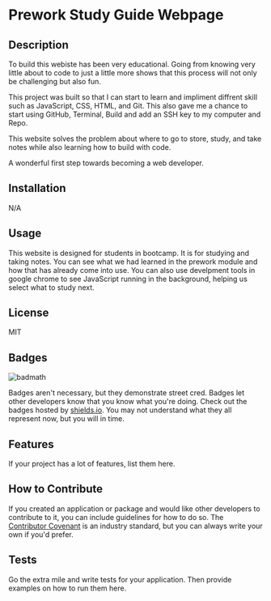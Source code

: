 # Prework Study Guide Webpage

## Description

To build this webiste has been very educational. Going from knowing very little about to code to just a little more shows that this process will not only be challenging but also fun.

This project was built so that I can start to learn and impliment diffrent skill such as JavaScript, CSS, HTML, and Git. This also gave me a chance to start using GitHub, Terminal, Build and add an SSH key to my computer and Repo.

This website solves the problem about where to go to store, study, and take notes while also learning how to build with code.

A wonderful first step towards becoming a web developer.

## Installation

N/A

## Usage

This website is designed for students in bootcamp. It is for studying and taking notes. You can see what we had learned in the prework module and how that has already come into use. You can also use develpment tools in google chrome to see JavaScript running in the background, helping us select what to study next.

## License

MIT

## Badges

![badmath](https://img.shields.io/github/languages/top/nielsenjared/badmath)

Badges aren't necessary, but they demonstrate street cred. Badges let other developers know that you know what you're doing. Check out the badges hosted by [shields.io](https://shields.io/). You may not understand what they all represent now, but you will in time.

## Features

If your project has a lot of features, list them here.

## How to Contribute

If you created an application or package and would like other developers to contribute to it, you can include guidelines for how to do so. The [Contributor Covenant](https://www.contributor-covenant.org/) is an industry standard, but you can always write your own if you'd prefer.

## Tests

Go the extra mile and write tests for your application. Then provide examples on how to run them here.